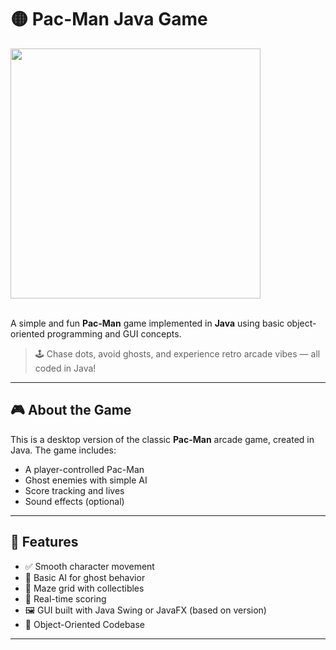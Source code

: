 # 🟡 Pac-Man Java Game

<img src="https://user-images.githubusercontent.com/74038190/212284158-e840e285-664b-44d7-b79b-e264b5e54825.gif" width="400">
<br><br>

A simple and fun **Pac-Man** game implemented in **Java** using basic object-oriented programming and GUI concepts.

> 🕹️ Chase dots, avoid ghosts, and experience retro arcade vibes — all coded in Java!

---



## 🎮 About the Game

This is a desktop version of the classic **Pac-Man** arcade game, created in Java. The game includes:

- A player-controlled Pac-Man
- Ghost enemies with simple AI
- Score tracking and lives
- Sound effects (optional)

---

## 🚀 Features

- ✅ Smooth character movement
- 👻 Basic AI for ghost behavior
- 🧱 Maze grid with collectibles
- 💯 Real-time scoring
- 🖼️ GUI built with Java Swing or JavaFX (based on version)
- 🧠 Object-Oriented Codebase

---



